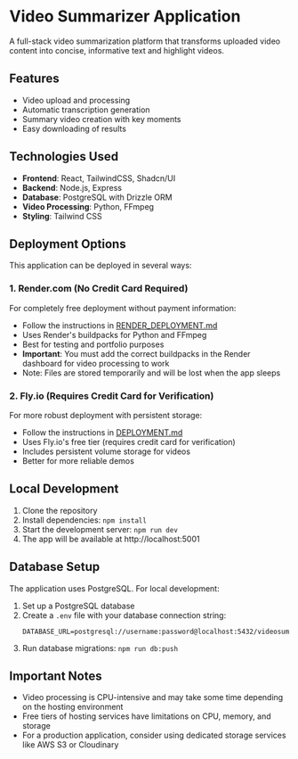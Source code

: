 # Video Summarizer Application

A full-stack video summarization platform that transforms uploaded video content into concise, informative text and highlight videos.

## Features

- Video upload and processing
- Automatic transcription generation
- Summary video creation with key moments
- Easy downloading of results

## Technologies Used

- **Frontend**: React, TailwindCSS, Shadcn/UI
- **Backend**: Node.js, Express
- **Database**: PostgreSQL with Drizzle ORM
- **Video Processing**: Python, FFmpeg
- **Styling**: Tailwind CSS

## Deployment Options

This application can be deployed in several ways:

### 1. Render.com (No Credit Card Required)

For completely free deployment without payment information:

- Follow the instructions in [RENDER_DEPLOYMENT.md](./RENDER_DEPLOYMENT.md)
- Uses Render's buildpacks for Python and FFmpeg
- Best for testing and portfolio purposes
- **Important**: You must add the correct buildpacks in the Render dashboard for video processing to work
- Note: Files are stored temporarily and will be lost when the app sleeps

### 2. Fly.io (Requires Credit Card for Verification)

For more robust deployment with persistent storage:

- Follow the instructions in [DEPLOYMENT.md](./DEPLOYMENT.md)
- Uses Fly.io's free tier (requires credit card for verification)
- Includes persistent volume storage for videos
- Better for more reliable demos

## Local Development

1. Clone the repository
2. Install dependencies: `npm install`
3. Start the development server: `npm run dev`
4. The app will be available at http://localhost:5001

## Database Setup

The application uses PostgreSQL. For local development:

1. Set up a PostgreSQL database
2. Create a `.env` file with your database connection string:
   ```
   DATABASE_URL=postgresql://username:password@localhost:5432/videosummarizer
   ```
3. Run database migrations: `npm run db:push`

## Important Notes

- Video processing is CPU-intensive and may take some time depending on the hosting environment
- Free tiers of hosting services have limitations on CPU, memory, and storage
- For a production application, consider using dedicated storage services like AWS S3 or Cloudinary